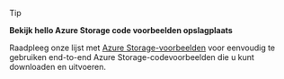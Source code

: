 > [!TIP]
> 
> **Bekijk hello Azure Storage code voorbeelden opslagplaats**
> 
> Raadpleeg onze lijst met [Azure Storage-voorbeelden](https://docs.microsoft.com/en-us/azure/storage/storage-samples-java) voor eenvoudig te gebruiken end-to-end Azure Storage-codevoorbeelden die u kunt downloaden en uitvoeren.


